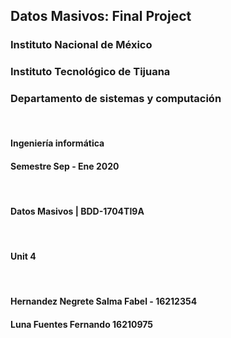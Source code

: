 <html>
<head style="font-size:50% ;font-family: Times New Roman"; align="center" colspan="2">
<h2> Datos Masivos: Final Project</h2>
<h3>Instituto Nacional de México</h3>
<h3>Instituto Tecnológico de Tijuana</h3>
<h3>Departamento de sistemas y computación</h3>
<br>
<h4>Ingeniería informática</h4>
<h4>Semestre Sep - Ene 2020</h4>
<br>
<h4>Datos Masivos | BDD-1704TI9A</h4>
<br>
<h4>Unit 4</h4>
<br>
<h4>Hernandez Negrete Salma Fabel - 16212354</h4>
<h4>Luna Fuentes Fernando 16210975</h4>
</headr>
</html>

